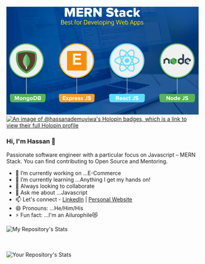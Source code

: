 ![MERN stack](https://raw.githubusercontent.com/HassanAdemuyiwa/HassanAdemuyiwa/main/MERN-Stack-considered-the-Best-for-Developing-Web-Apps%20(1).png)
[![An image of @hassanademuyiwa's Holopin badges, which is a link to view their full Holopin profile](https://holopin.me/hassanademuyiwa)](https://holopin.io/@hassanademuyiwa)
### Hi, I'm Hassan 👋

Passionate software engineer with a particular focus on Javascript – MERN Stack. You can find contributing to Open Source and Mentoring.


- 🔭 I’m currently working on ...E-Commerce
- 🌱 I’m currently learning ...Anything I get my hands on!
- 👯 Always looking to collaborate
- 💬 Ask me about ...Javascript
- 📫 Let's connect - [LinkedIn](https://www.linkedin.com/in/hassan-ademuyiwa-b3258211a/) | [Personal Website](https://hassan-ademuyiwa.netlify.app/)
- 😄 Pronouns: ...He/Him/His
- ⚡ Fun fact: ...I'm an Ailurophile😻
<!-- - 🤔 I’m looking for help with ... -->
![My Repository's Stats](https://github-readme-stats.vercel.app/api?username=HassanAdemuyiwa&show_icons=true) <br/> <div style="margin: 50px"></div>
![Your Repository's Stats](https://github-readme-stats.vercel.app/api/top-langs/?username=HassanAdemuyiwa&theme=blue-green)

